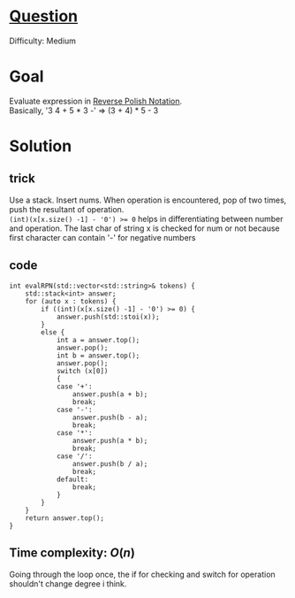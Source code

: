 # [Question](https://leetcode.com/problems/evaluate-reverse-polish-notation/)
Difficulty: Medium
# Goal
Evaluate expression in [Reverse Polish Notation](https://en.wikipedia.org/wiki/Reverse_Polish_notation).  
Basically, '3 4 + 5 * 3 -' => (3 + 4) * 5 - 3
# Solution
## trick
Use a stack. Insert nums. When operation is encountered, pop of two times, push the resultant of operation.  
`(int)(x[x.size() -1] - '0') >= 0` helps in differentiating between number and operation. The last char of string x is checked for num or not because first character can contain '-' for negative numbers
## code
```
int evalRPN(std::vector<std::string>& tokens) {
    std::stack<int> answer;
    for (auto x : tokens) {
        if ((int)(x[x.size() -1] - '0') >= 0) {
            answer.push(std::stoi(x));
        }
        else {
            int a = answer.top();
            answer.pop();
            int b = answer.top();
            answer.pop();
            switch (x[0])
            {
            case '+':
                answer.push(a + b);
                break;
            case '-':
                answer.push(b - a);
                break;
            case '*':
                answer.push(a * b);
                break;
            case '/':
                answer.push(b / a);
                break;
            default:
                break;
            }
        }
    }
    return answer.top();
}
```
## Time complexity: $O(n)$
Going through the loop once, the if for checking and switch for operation shouldn't change degree i think.
